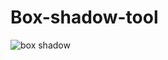 # Box-shadow-tool

![box shadow](https://user-images.githubusercontent.com/89737291/188511600-4b25a177-4ce6-43e1-a292-b22ce3400780.png)
